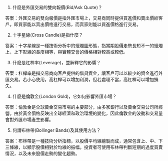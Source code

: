 

1. 什麼是外匯交易的雙向報價(Bid/Ask Quote)？

答案：外匯交易的雙向報價是指外匯市場上，交易商同時提供買進價和賣出價給客戶。即買家能以賣出價格進行交易，而賣家則能以買進價格進行交易。

2. 十字星線(Cross Candle)是指什麼？

答案：十字星線是一種技術分析中的蠟燭圖形態，指當期股價走勢長短不一的蠟燭上，上下影線的長度相等，與實體交會的價格相對較高或較低。

3. 什麼是杠桿率(Leverage)，並解釋它的影響？

答案：杠桿率是指交易商向客戶提供的借貸資金，讓客戶可以以較少的資金進行外匯交易。若小心使用，高杠桿可以增加利潤，但若處理不當，高杠桿可以增加損失。

4. 什麼是倫敦金(London Gold)，它如何影響外匯市場？

答案：倫敦金是全球黃金交易市場的主要部分，由多家銀行以及黃金交易公司所經營。由於黃金價格反映出全球經濟和政治環境的變化，因此倫敦金的波動和交易量會對外匯市場產生影響。

5. 何謂布林帶(Bollinger Bands)及其使用方法？

答案：布林帶是一種技術分析指標，以股價平均線繪製而成，通常包含上、中、下三條線，以顯示股價相對於均線的振幅。投資者可使用布林帶判斷短期的過度買賣情況，以及未來股價走勢的變化趨勢。